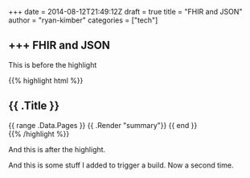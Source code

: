 +++
date = 2014-08-12T21:49:12Z
draft = true
title = "FHIR and JSON"
author = "ryan-kimber"
categories = ["tech"]

+++
FHIR and JSON
--------------------------------------

This is before the highlight

{{% highlight html %}}
<section id="main">
  <div>
   <h1 id="title">{{ .Title }}</h1>
    {{ range .Data.Pages }}
        {{ .Render "summary"}}
    {{ end }}
  </div>
</section>
{{% /highlight %}}

And this is after the highlight.

And this is some stuff I added to trigger a build. Now a second time.

